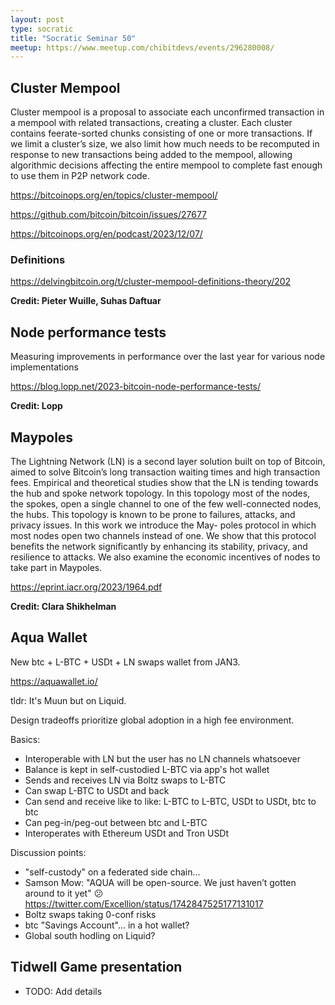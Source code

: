 ```yaml
---
layout: post
type: socratic
title: "Socratic Seminar 50"
meetup: https://www.meetup.com/chibitdevs/events/296280008/ 
---
```


## Cluster Mempool

Cluster mempool is a proposal to associate each unconfirmed transaction in a mempool with related transactions, creating a cluster. Each cluster contains feerate-sorted chunks consisting of one or more transactions. If we limit a cluster’s size, we also limit how much needs to be recomputed in response to new transactions being added to the mempool, allowing algorithmic decisions affecting the entire mempool to complete fast enough to use them in P2P network code.

<https://bitcoinops.org/en/topics/cluster-mempool/>

<https://github.com/bitcoin/bitcoin/issues/27677>

<https://bitcoinops.org/en/podcast/2023/12/07/>

### Definitions

<https://delvingbitcoin.org/t/cluster-mempool-definitions-theory/202>

**Credit: Pieter Wuille, Suhas Daftuar**

## Node performance tests

Measuring improvements in performance over the last year for various node implementations

<https://blog.lopp.net/2023-bitcoin-node-performance-tests/>

**Credit: Lopp**

## Maypoles

The Lightning Network (LN) is a second layer solution built on top of
Bitcoin, aimed to solve Bitcoin’s long transaction waiting times and high
transaction fees. Empirical and theoretical studies show that the LN is
tending towards the hub and spoke network topology. In this topology
most of the nodes, the spokes, open a single channel to one of the few
well-connected nodes, the hubs. This topology is known to be prone to
failures, attacks, and privacy issues. In this work we introduce the May-
poles protocol in which most nodes open two channels instead of one. We
show that this protocol benefits the network significantly by enhancing its
stability, privacy, and resilience to attacks. We also examine the economic
incentives of nodes to take part in Maypoles.

<https://eprint.iacr.org/2023/1964.pdf>

**Credit: Clara Shikhelman**

## Aqua Wallet

New btc + L-BTC + USDt + LN swaps wallet from JAN3.

<https://aquawallet.io/>

tldr: It's Muun but on Liquid.

Design tradeoffs prioritize global adoption in a high fee environment.

Basics:
* Interoperable with LN but the user has no LN channels whatsoever
* Balance is kept in self-custodied L-BTC via app's hot wallet
* Sends and receives LN via Boltz swaps to L-BTC
* Can swap L-BTC to USDt and back
* Can send and receive like to like: L-BTC to L-BTC, USDt to USDt, btc to btc
* Can peg-in/peg-out between btc and L-BTC
* Interoperates with Ethereum USDt and Tron USDt

Discussion points:
* "self-custody" on a federated side chain...
* Samson Mow: "AQUA will be open-source. We just haven’t gotten around to it yet" 😕 <https://twitter.com/Excellion/status/1742847525177131017>
* Boltz swaps taking 0-conf risks
* btc "Savings Account"... in a hot wallet?
* Global south hodling on Liquid?

## Tidwell Game presentation

* TODO: Add details

